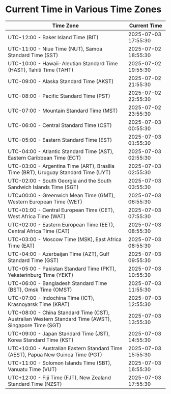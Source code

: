 # Current Time in Various Time Zones

| Time Zone | Current Time |
|-----------|--------------|
| UTC-12:00 - Baker Island Time (BIT) | 2025-07-03 17:55:30 |
| UTC-11:00 - Niue Time (NUT), Samoa Standard Time (SST) | 2025-07-02 18:55:30 |
| UTC-10:00 - Hawaii-Aleutian Standard Time (HAST), Tahiti Time (TAHT) | 2025-07-02 19:55:30 |
| UTC-09:00 - Alaska Standard Time (AKST) | 2025-07-02 21:55:30 |
| UTC-08:00 - Pacific Standard Time (PST) | 2025-07-02 22:55:30 |
| UTC-07:00 - Mountain Standard Time (MST) | 2025-07-02 23:55:30 |
| UTC-06:00 - Central Standard Time (CST) | 2025-07-03 00:55:30 |
| UTC-05:00 - Eastern Standard Time (EST) | 2025-07-03 01:55:30 |
| UTC-04:00 - Atlantic Standard Time (AST), Eastern Caribbean Time (ECT) | 2025-07-03 02:55:30 |
| UTC-03:00 - Argentina Time (ART), Brasília Time (BRT), Uruguay Standard Time (UYT) | 2025-07-03 02:55:30 |
| UTC-02:00 - South Georgia and the South Sandwich Islands Time (SGT) | 2025-07-03 03:55:30 |
| UTC±00:00 - Greenwich Mean Time (GMT), Western European Time (WET) | 2025-07-03 06:55:30 |
| UTC+01:00 - Central European Time (CET), West Africa Time (WAT) | 2025-07-03 07:55:30 |
| UTC+02:00 - Eastern European Time (EET), Central Africa Time (CAT) | 2025-07-03 08:55:30 |
| UTC+03:00 - Moscow Time (MSK), East Africa Time (EAT) | 2025-07-03 08:55:30 |
| UTC+04:00 - Azerbaijan Time (AZT), Gulf Standard Time (GST) | 2025-07-03 09:55:30 |
| UTC+05:00 - Pakistan Standard Time (PKT), Yekaterinburg Time (YEKT) | 2025-07-03 10:55:30 |
| UTC+06:00 - Bangladesh Standard Time (BST), Omsk Time (OMST) | 2025-07-03 11:55:30 |
| UTC+07:00 - Indochina Time (ICT), Krasnoyarsk Time (KRAT) | 2025-07-03 12:55:30 |
| UTC+08:00 - China Standard Time (CST), Australian Western Standard Time (AWST), Singapore Time (SGT) | 2025-07-03 13:55:30 |
| UTC+09:00 - Japan Standard Time (JST), Korea Standard Time (KST) | 2025-07-03 14:55:30 |
| UTC+10:00 - Australian Eastern Standard Time (AEST), Papua New Guinea Time (PGT) | 2025-07-03 15:55:30 |
| UTC+11:00 - Solomon Islands Time (SBT), Vanuatu Time (VUT) | 2025-07-03 16:55:30 |
| UTC+12:00 - Fiji Time (FJT), New Zealand Standard Time (NZST) | 2025-07-03 17:55:30 |
